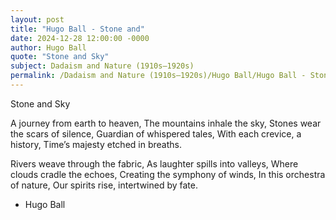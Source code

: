 ```yaml
---
layout: post
title: "Hugo Ball - Stone and"
date: 2024-12-28 12:00:00 -0000
author: Hugo Ball
quote: "Stone and Sky"
subject: Dadaism and Nature (1910s–1920s)
permalink: /Dadaism and Nature (1910s–1920s)/Hugo Ball/Hugo Ball - Stone and
---
```


Stone and Sky

A journey from earth to heaven,
The mountains inhale the sky,
Stones wear the scars of silence,
Guardian of whispered tales,
With each crevice, a history,
Time’s majesty etched in breaths.

Rivers weave through the fabric,
As laughter spills into valleys,
Where clouds cradle the echoes,
Creating the symphony of winds,
In this orchestra of nature,
Our spirits rise, intertwined by fate.


- Hugo Ball
